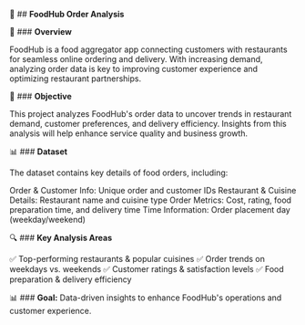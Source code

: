🍔 ## **FoodHub Order Analysis**

📌 ### **Overview**

FoodHub is a food aggregator app connecting customers with restaurants for seamless online ordering and delivery. With increasing demand, analyzing order data is key to improving customer experience and optimizing restaurant partnerships.

🎯 ### **Objective**

This project analyzes FoodHub's order data to uncover trends in restaurant demand, customer preferences, and delivery efficiency. Insights from this analysis will help enhance service quality and business growth.

📊 ### **Dataset**

The dataset contains key details of food orders, including:

Order & Customer Info: Unique order and customer IDs
Restaurant & Cuisine Details: Restaurant name and cuisine type
Order Metrics: Cost, rating, food preparation time, and delivery time
Time Information: Order placement day (weekday/weekend)

🔍 ### **Key Analysis Areas**

✅ Top-performing restaurants & popular cuisines
✅ Order trends on weekdays vs. weekends
✅ Customer ratings & satisfaction levels
✅ Food preparation & delivery efficiency

📊 ### **Goal:** Data-driven insights to enhance FoodHub's operations and customer experience.
